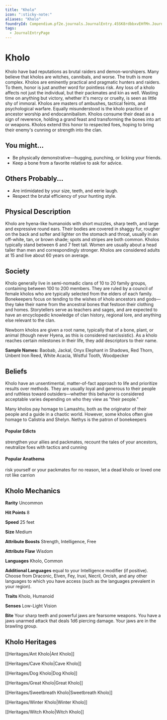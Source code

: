 ```yaml
---
title: "Kholo"
icon: ":sticky-note:"
aliases: "Kholo"
foundryId: Compendium.pf2e.journals.JournalEntry.45SK8rdbbxvEHfMn.JournalEntryPage.xBV8oGvecw7abZxc
tags:
  - JournalEntryPage
---
```


# Kholo
Kholo have bad reputations as brutal raiders and demon-worshipers. Many believe that kholos are witches, cannibals, and worse. The truth is more complex. Kholos are eminently practical and pragmatic hunters and raiders. To them, honor is just another word for pointless risk. Any loss of a kholo affects not just the individual, but their packmates and kin as well. Wasting time on anything but victory, whether it's mercy or cruelty, is seen as little shy of immoral. Kholos are masters of ambushes, tactical feints, and psychological warfare. Equally misunderstood is the kholo practice of ancestor worship and endocannibalism. Kholos consume their dead as a sign of reverence, holding a grand feast and transforming the bones into art or weapons. Kholos extend this honor to respected foes, hoping to bring their enemy's cunning or strength into the clan.

## You might...

*   Be physically demonstrative—hugging, punching, or licking your friends.
*   Keep a bone from a favorite relative to ask for advice.
    

## Others Probably...

*   Are intimidated by your size, teeth, and eerie laugh.
*   Respect the brutal efficiency of your hunting style.
    

## Physical Description

Kholo are hyena-like humanoids with short muzzles, sharp teeth, and large and expressive round ears. Their bodies are covered in shaggy fur, rougher on the back and softer and lighter on the stomach and throat, usually in an off-white, tan, or brown shade; spots and stripes are both common. Kholos typically stand between 6 and 7 feet tall. Women are usually about a head taller than men and correspondingly stronger. Kholos are considered adults at 15 and live about 60 years on average.

## Society

Kholo generally live in semi-nomadic clans of 10 to 20 family groups, containing between 100 to 200 members. They are ruled by a council of female kholos who are typically selected from the elders of each family. Bonekeepers focus on tending to the wishes of kholo ancestors and gods—they take their name from the ancestral bones that festoon their clothing and homes. Storytellers serve as teachers and sages, and are expected to have an encyclopedic knowledge of clan history, regional lore, and anything else relevant to the clan.

Newborn kholos are given a root name, typically that of a bone, plant, or animal (though never Hyena, as this is considered narcissistic). As a kholo reaches certain milestones in their life, they add descriptors to their name.

**Sample Names:** Baobab, Jackal, Onyx Elephant in Shadows, Red Thorn, Unbent Iron Reed, White Acacia, Wistful Tooth, Woodpecker

## Beliefs

Kholo have an unsentimental, matter-of-fact approach to life and prioritize results over methods. They are usually loyal and generous to their people and ruthless toward outsiders—whether this behavior is considered acceptable varies depending on who they view as "their people."

Many kholos pay homage to Lamashtu, both as the originator of their people and a guide in a chaotic world. However, some kholos often give homage to Calistria and Shelyn. Nethys is the patron of bonekeepers

#### **Popular Edicts**

strengthen your allies and packmates, recount the tales of your ancestors, neutralize foes with tactics and cunning

#### **Popular Anathema**

risk yourself or your packmates for no reason, let a dead kholo or loved one rot like carrion

## Kholo Mechanics

**Rarity** Uncommon

**Hit Points** 8

**Speed** 25 feet

**Size** Medium

**Attribute Boosts** Strength, Intelligence, Free

**Attribute Flaw** Wisdom

**Languages** Kholo, Common

**Additional Languages** equal to your Intelligence modifier (if positive). Choose from Draconic, Elven, Fey, Iruxi, Necril, Orcish, and any other languages to which you have access (such as the languages prevalent in your region).

**Traits** Kholo, Humanoid

**Senses** Low-Light Vision

**Bite** Your sharp teeth and powerful jaws are fearsome weapons. You have a jaws unarmed attack that deals 1d6 piercing damage. Your jaws are in the brawling group.

## Kholo Heritages

[[Heritages/Ant Kholo|Ant Kholo]]

[[Heritages/Cave Kholo|Cave Kholo]]

[[Heritages/Dog Kholo|Dog Kholo]]

[[Heritages/Great Kholo|Great Kholo]]

[[Heritages/Sweetbreath Kholo|Sweetbreath Kholo]]

[[Heritages/Winter Kholo|Winter Kholo]]

[[Heritages/Witch Kholo|Witch Kholo]]